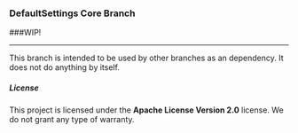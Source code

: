 ### DefaultSettings Core Branch

###WIP!

---

This branch is intended to be used by other branches as an dependency. It does not do anything by itself.

##### License

This project is licensed under the **Apache License Version 2.0** license. We do not grant any type of warranty.
